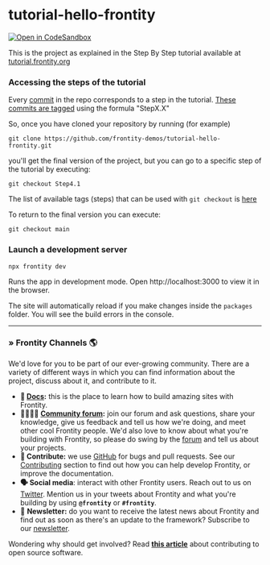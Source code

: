 # tutorial-hello-frontity

[![Open in CodeSandbox](https://img.shields.io/badge/Open%20in-CodeSandbox-blue?style=flat-square&logo=codesandbox)](https://codesandbox.io/s/github/frontity-demos/tutorial-hello-frontity)

This is the project as explained in the Step By Step tutorial available at [tutorial.frontity.org](https://tutorial.frontity.org/)

### Accessing the steps of the tutorial

Every [commit](https://github.com/frontity-demos/tutorial-hello-frontity/commits/main) in the repo corresponds to a step in the tutorial. [These commits are tagged](https://github.com/frontity-demos/tutorial-hello-frontity/tags) using the formula "StepX.X"

So, once you have cloned your repository by running (for example)

```
git clone https://github.com/frontity-demos/tutorial-hello-frontity.git
```

you'll get the final version of the project, but you can go to a specific step of the tutorial by executing:

```
git checkout Step4.1
```

The list of available tags (steps) that can be used with `git checkout` is [here](https://github.com/frontity-demos/tutorial-hello-frontity/tags)

To return to the final version you can execute:

```
git checkout main
```

### Launch a development server

```
npx frontity dev
```

Runs the app in development mode. Open http://localhost:3000 to view it in the browser.

The site will automatically reload if you make changes inside the `packages` folder. You will see the build errors in the console.

---

### » Frontity Channels 🌎

We'd love for you to be part of our ever-growing community. There are a variety of different ways in which you can find information about the project, discuss about it, and contribute to it.

* **📖  [Docs](https://docs.frontity.org):** this is the place to learn how to build amazing sites with Frontity.
* **👨‍👩‍👧‍👦  [Community forum]((https://community.frontity.org/)):** join our forum and ask questions, share your knowledge, give us feedback and tell us how we're doing, and meet other cool Frontity people. We'd also love to know about what you're building with Frontity, so please do swing by the [forum](https://community.frontity.org/) and tell us about your projects.
* **🐞  Contribute:** we use [GitHub](https://github.com/frontity/frontity) for bugs and pull requests. See our [Contributing](https://docs.frontity.org/contributing) section to find out how you can help develop Frontity, or improve the documentation.
* **🗣  Social media**: interact with other Frontity users. Reach out to us on [Twitter](https://twitter.com/frontity). Mention us in your tweets about Frontity and what you're building by using **`@frontity`** or **`#frontity`**.
* 💌  **Newsletter:** do you want to receive the latest news about Frontity and find out as soon as there's an update to the framework? Subscribe to our [newsletter](https://frontity.org/#newsletter).

Wondering why should get involved? Read [**this article**](https://opensource.guide/how-to-contribute/#why-contribute-to-open-source) about contributing to open source software.

